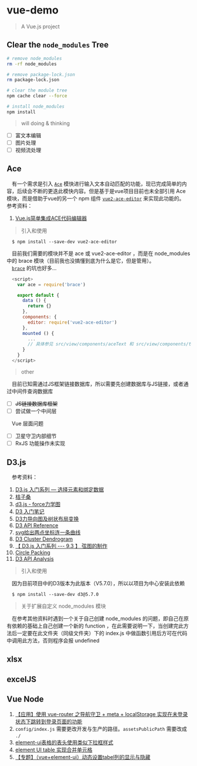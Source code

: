 # vue-demo

> A Vue.js project

## Clear the `node_modules` Tree

``` bash
# remove node_modules
rm -rf node_modules

# remove package-lock.json
rm package-lock.json

# clear the module tree
npm cache clear --force

# install node_modules
npm install
```

>  will doing & thinking

- [ ] 富文本编辑
- [ ] 图片处理
- [ ] 视频流处理

## Ace

&emsp;有一个需求是引入 [`Ace`](https://github.com/ajaxorg/ace) 模快进行输入文本自动匹配的功能，现已完成简单的内容，后续会不断的更迭此模快内容。但是基于是vue项目目前也未全部引用 Ace 模块，而是借助于vue的另一个 npm 组件 [`vue2-ace-editor`](https://www.npmjs.com/package/vue2-ace-editor) 来实现此功能的。
&emsp;参考资料：
  1. [Vue.js简单集成ACE代码编辑器](https://blog.csdn.net/YoshinoNanjo/article/details/82978668)

> 引入和使用

``` node
  $ npm install --save-dev vue2-ace-editor
```

&emsp;目前我们需要的模块并不是 ace 或 vue2-ace-editor ，而是在 node_modules 中的 brace 模块（目前我也没搞懂到底为什么是它，但是管用）。<br />
&emsp;[`brace`](https://www.npmjs.com/package/brace) 的坑也好多...

``` javascript
  <script>
    var ace = require('brace')

    export default {
      data () {
        return {}
      },
      components: {
        editor: require('vue2-ace-editor')
      },
      mounted () {
        ...
        // 具体参见 src/view/components/aceText 和 src/view/components/textAce
      }
    }
  </script>
```

> other

&emsp;目前已知需通过JS框架链接数据库，所以需要先创建数据库与JS链接，或者通过中间件查询数据库

- [ ] ~~JS链接数据库框架~~
- [ ] 尝试做一个中间层

&emsp;Vue 层面问题

- [ ] 卫星守卫内部细节
- [ ] RxJS 功能操作未实现

## D3.js

&emsp;参考资料：

  1. [D3.js 入门系列 — 选择元素和绑定数据](https://www.cnblogs.com/tanlujia/p/6376686.html)
  2. [桔子桑](http://www.ecoblog.online/#/web/list?catid=6)
  3. [d3.js - force力学图](https://www.jianshu.com/p/cd618edc11a8)
  4. [D3 入门笔记](https://www.cnblogs.com/WEI-web/p/7209246.html)
  5. [D3力导向图及树状布局变换](https://blog.csdn.net/dlwbill/article/details/78083701)
  6. [D3 API Reference](https://github.com/d3/d3/blob/master/API.md)
  7. [svg给出两点坐标连一条曲线](https://www.jianshu.com/p/30f1ee0809d7)
  8. [D3 Cluster Dendrogram](https://observablehq.com/@awring/d3-cluster-dendrogram)
  9. [【 D3.js 入门系列 --- 9.3 】 弦图的制作](http://blog.sina.com.cn/s/blog_663d9a1f0102w5gn.html)
  10. [Circle Packing](https://observablehq.com/@d3/circle-packing)
  11. [D3 API Analysis](https://observablehq.com/@ahoak/d3-api-analysis)

> 引入和使用

&emsp;因为目前项目中的D3版本为此版本（V5.7.0），所以以项目为中心安装此依赖
``` node
  $ npm install --save-dev d3@5.7.0
```

> 关于扩展自定义 node_modules 模块

&emsp;在参考其他资料时遇到一个关于自己创建 node_modules 的问题，即自己在原有依赖的基础上自己创建一个新的 function ，在此需要说明一下，当创建完此方法后一定要在此文件夹（同级文件夹）下的 index.js 中做函数引用后方可在代码中调用此方法，否则程序会报 undefined

## xlsx

## excelJS

## Vue Node

1. [【应用】使用 vue-router 之导航守卫 + meta + localStorage 实现在未登录状态下跳转到登录页面的功能](https://blog.csdn.net/Dora_5537/article/details/88328578)
2. `config/index.js` 需要更改开发与生产的路径。`assetsPublicPath` 需要改成 `./`
3. [element-ui表格的表头使用类似下拉框样式](https://blog.csdn.net/qq_42376226/article/details/88144210)
4. [element UI table 实现合并单元格](https://blog.csdn.net/qq_16855093/article/details/82584734)
5. [【专题】（vue+element-ui）动态设置tabel列的显示与隐藏](https://blog.csdn.net/lu_kuankuan/article/details/82222372)
